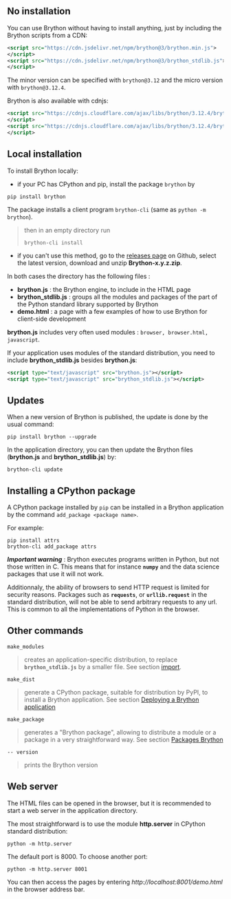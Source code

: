 No installation
---------------
You can use Brython without having to install anything, just by including the
Brython scripts from a CDN:

```xml
<script src="https://cdn.jsdelivr.net/npm/brython@3/brython.min.js">
</script>
<script src="https://cdn.jsdelivr.net/npm/brython@3/brython_stdlib.js">
</script>
```

The minor version can be specified with `brython@3.12` and the micro version
with `brython@3.12.4`.

Brython is also available with cdnjs:

```xml
<script src="https://cdnjs.cloudflare.com/ajax/libs/brython/3.12.4/brython.min.js">
</script>
<script src="https://cdnjs.cloudflare.com/ajax/libs/brython/3.12.4/brython_stdlib.min.js">
</script>
```

Local installation
------------------

To install Brython locally:

- if your PC has CPython and pip, install the package `brython` by
```console
pip install brython
```

The package installs a client program `brython-cli` (same as `python -m brython`).

> then in an empty directory run
>```console
>brython-cli install
>```

- if you can't use this method, go to the [releases page](https://github.com/brython-dev/brython/releases)
on Github, select the latest version, download and unzip __Brython-x.y.z.zip__.

In both cases the directory has the following files :

- __brython.js__ : the Brython engine, to include in the HTML page
- __brython_stdlib.js__ : groups all the modules and packages of the part of
  the Python standard library supported by Brython
- __demo.html__ : a page with a few examples of how to use Brython for
  client-side development

__brython.js__ includes very often used modules : `browser, browser.html, javascript`.

If your application uses modules of the standard distribution, you need to
include __brython_stdlib.js__ besides __brython.js__:

```xml
<script type="text/javascript" src="brython.js"></script>
<script type="text/javascript" src="brython_stdlib.js"></script>
```

Updates
-------
When a new version of Brython is published, the update is done by the usual
command:

```console
pip install brython --upgrade
```

In the application directory, you can then update the Brython files
(__brython.js__ and __brython_stdlib.js__) by:

```console
brython-cli update
```

Installing a CPython package
----------------------------
A CPython package installed by `pip` can be installed in a Brython application
by the command `add_package <package name>`.

For example:
```console
pip install attrs
brython-cli add_package attrs
```

_**Important warning**_ : Brython executes programs written in Python, but not
those written in C. This means that for instance __`numpy`__ and the data
science packages that use it will not work.

Additionnaly, the ability of browsers to send HTTP request is limited for
security reasons. Packages such as __`requests`__, or __`urllib.request`__ in
the standard distribution, will not be able to send arbitrary requests to any 
url. This is common to all the implementations of Python in the browser.

Other commands
--------------

`make_modules`

> creates an application-specific distribution, to replace
> __`brython_stdlib.js`__ by a smaller file. See section
> [import](import.html).

`make_dist`

> generate a CPython package, suitable for distribution by PyPI, to install a
> Brython application. See section [Deploying a Brython application](deploy.html)

`make_package`

> generates a "Brython package", allowing to distribute a module or a package
> in a very straightforward way. See section [Packages Brython](brython-packages.html)

`-- version`

> prints the Brython version

Web server
----------
The HTML files can be opened in the browser, but it is recommended to
start a web server in the application directory.

The most straightforward is to use the module **http.server** in CPython
standard distribution:

```console
python -m http.server
```

The default port is 8000. To choose another port:

```console
python -m http.server 8001
```

You can then access the pages by entering _http://localhost:8001/demo.html_
in the browser address bar.